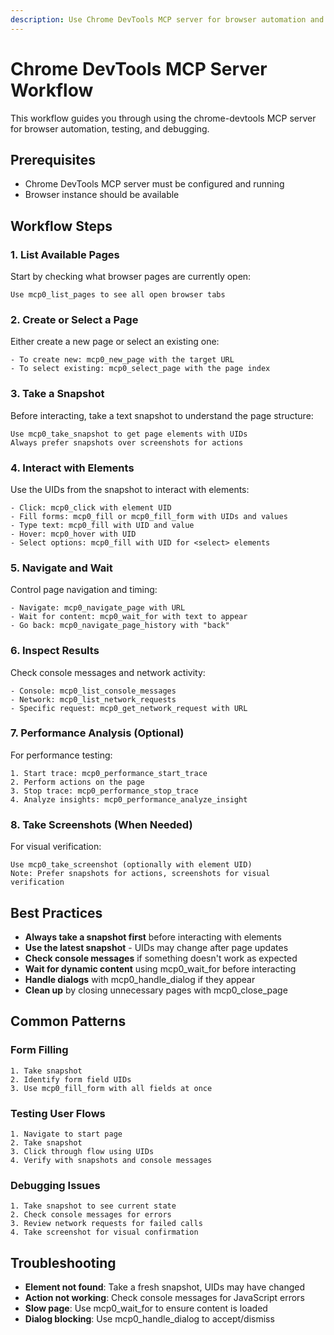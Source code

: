 ```yaml
---
description: Use Chrome DevTools MCP server for browser automation and testing
---
```


# Chrome DevTools MCP Server Workflow

This workflow guides you through using the chrome-devtools MCP server for browser automation, testing, and debugging.

## Prerequisites

- Chrome DevTools MCP server must be configured and running
- Browser instance should be available

## Workflow Steps

### 1. List Available Pages

Start by checking what browser pages are currently open:

```
Use mcp0_list_pages to see all open browser tabs
```

### 2. Create or Select a Page

Either create a new page or select an existing one:

```
- To create new: mcp0_new_page with the target URL
- To select existing: mcp0_select_page with the page index
```

### 3. Take a Snapshot

Before interacting, take a text snapshot to understand the page structure:

```
Use mcp0_take_snapshot to get page elements with UIDs
Always prefer snapshots over screenshots for actions
```

### 4. Interact with Elements

Use the UIDs from the snapshot to interact with elements:

```
- Click: mcp0_click with element UID
- Fill forms: mcp0_fill or mcp0_fill_form with UIDs and values
- Type text: mcp0_fill with UID and value
- Hover: mcp0_hover with UID
- Select options: mcp0_fill with UID for <select> elements
```

### 5. Navigate and Wait

Control page navigation and timing:

```
- Navigate: mcp0_navigate_page with URL
- Wait for content: mcp0_wait_for with text to appear
- Go back: mcp0_navigate_page_history with "back"
```

### 6. Inspect Results

Check console messages and network activity:

```
- Console: mcp0_list_console_messages
- Network: mcp0_list_network_requests
- Specific request: mcp0_get_network_request with URL
```

### 7. Performance Analysis (Optional)

For performance testing:

```
1. Start trace: mcp0_performance_start_trace
2. Perform actions on the page
3. Stop trace: mcp0_performance_stop_trace
4. Analyze insights: mcp0_performance_analyze_insight
```

### 8. Take Screenshots (When Needed)

For visual verification:

```
Use mcp0_take_screenshot (optionally with element UID)
Note: Prefer snapshots for actions, screenshots for visual verification
```

## Best Practices

- **Always take a snapshot first** before interacting with elements
- **Use the latest snapshot** - UIDs may change after page updates
- **Check console messages** if something doesn't work as expected
- **Wait for dynamic content** using mcp0_wait_for before interacting
- **Handle dialogs** with mcp0_handle_dialog if they appear
- **Clean up** by closing unnecessary pages with mcp0_close_page

## Common Patterns

### Form Filling
```
1. Take snapshot
2. Identify form field UIDs
3. Use mcp0_fill_form with all fields at once
```

### Testing User Flows
```
1. Navigate to start page
2. Take snapshot
3. Click through flow using UIDs
4. Verify with snapshots and console messages
```

### Debugging Issues
```
1. Take snapshot to see current state
2. Check console messages for errors
3. Review network requests for failed calls
4. Take screenshot for visual confirmation
```

## Troubleshooting

- **Element not found**: Take a fresh snapshot, UIDs may have changed
- **Action not working**: Check console messages for JavaScript errors
- **Slow page**: Use mcp0_wait_for to ensure content is loaded
- **Dialog blocking**: Use mcp0_handle_dialog to accept/dismiss
